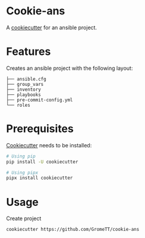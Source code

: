 # Cookie-ans
A [cookiecutter](https://github.com/cookiecutter/cookiecutter) for an ansible project.

# Features
Creates an ansible project with the following layout:
```
├── ansible.cfg
├── group_vars
├── inventory
├── playbooks
├── pre-commit-config.yml
└── roles
```

# Prerequisites
[Cookiecutter](https://github.com/cookiecutter/cookiecutter) needs to be installed:
```bash
# Using pip
pip install -U cookiecutter

# Using pipx
pipx install cookiecutter
```

# Usage
Create project

```bash
cookiecutter https://github.com/GromeTT/cookie-ans
```
